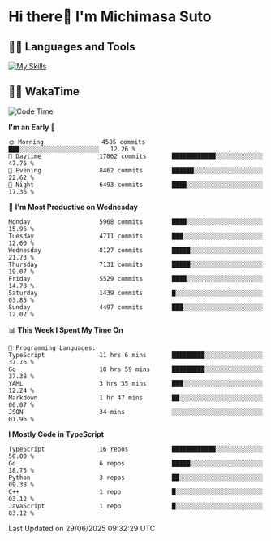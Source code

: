 # Hi there👋 I'm Michimasa Suto

## 🧑‍💻 Languages and Tools
[![My Skills](https://skillicons.dev/icons?i=ts,nextjs,react,go,python,aws,terraform)](https://skillicons.dev)

<!--
**Suto-Michimasa/Suto-Michimasa** is a ✨ _special_ ✨ repository because its `README.md` (this file) appears on your GitHub profile.

Here are some ideas to get you started:

- 🔭 I’m currently working on ...
- 🌱 I’m currently learning ...
- 👯 I’m looking to collaborate on ...
- 🤔 I’m looking for help with ...
- 💬 Ask me about ...
- 📫 How to reach me: ...
- 😄 Pronouns: ...
- ⚡ Fun fact: ...
-->
<!--
## 💎 Github Stats

<div>
  <img height="170" align="left" src="https://github-readme-stats.vercel.app/api?username=Suto-michimasa&count_private=true&show_icons=true&theme=dark" />
  <img height="170" src="https://github-readme-stats.vercel.app/api/top-langs/?username=Suto-michimasa&langs_count=8&layout=compact&theme=dark" />
</div>
-->
<!-- ## 🏆 GitHub Profile Trophy

<img width="800" src="https://github-profile-trophy.vercel.app/?username=Suto-michimasa&theme=onedark&no-frame=true"/>
 -->

## 🧑‍💻 WakaTime
<!--START_SECTION:waka-->
![Code Time](http://img.shields.io/badge/Code%20Time-1%2C042%20hrs%2025%20mins-blue)

**I'm an Early 🐤** 

```text
🌞 Morning                4585 commits        ███░░░░░░░░░░░░░░░░░░░░░░   12.26 % 
🌆 Daytime                17862 commits       ████████████░░░░░░░░░░░░░   47.76 % 
🌃 Evening                8462 commits        ██████░░░░░░░░░░░░░░░░░░░   22.62 % 
🌙 Night                  6493 commits        ████░░░░░░░░░░░░░░░░░░░░░   17.36 % 
```
📅 **I'm Most Productive on Wednesday** 

```text
Monday                   5968 commits        ████░░░░░░░░░░░░░░░░░░░░░   15.96 % 
Tuesday                  4711 commits        ███░░░░░░░░░░░░░░░░░░░░░░   12.60 % 
Wednesday                8127 commits        █████░░░░░░░░░░░░░░░░░░░░   21.73 % 
Thursday                 7131 commits        █████░░░░░░░░░░░░░░░░░░░░   19.07 % 
Friday                   5529 commits        ████░░░░░░░░░░░░░░░░░░░░░   14.78 % 
Saturday                 1439 commits        █░░░░░░░░░░░░░░░░░░░░░░░░   03.85 % 
Sunday                   4497 commits        ███░░░░░░░░░░░░░░░░░░░░░░   12.02 % 
```


📊 **This Week I Spent My Time On** 

```text
💬 Programming Languages: 
TypeScript               11 hrs 6 mins       █████████░░░░░░░░░░░░░░░░   37.76 % 
Go                       10 hrs 59 mins      █████████░░░░░░░░░░░░░░░░   37.38 % 
YAML                     3 hrs 35 mins       ███░░░░░░░░░░░░░░░░░░░░░░   12.24 % 
Markdown                 1 hr 47 mins        ██░░░░░░░░░░░░░░░░░░░░░░░   06.07 % 
JSON                     34 mins             ░░░░░░░░░░░░░░░░░░░░░░░░░   01.96 % 
```

**I Mostly Code in TypeScript** 

```text
TypeScript               16 repos            ████████████░░░░░░░░░░░░░   50.00 % 
Go                       6 repos             █████░░░░░░░░░░░░░░░░░░░░   18.75 % 
Python                   3 repos             ██░░░░░░░░░░░░░░░░░░░░░░░   09.38 % 
C++                      1 repo              █░░░░░░░░░░░░░░░░░░░░░░░░   03.12 % 
JavaScript               1 repo              █░░░░░░░░░░░░░░░░░░░░░░░░   03.12 % 
```




 Last Updated on 29/06/2025 09:32:29 UTC
<!--END_SECTION:waka-->
